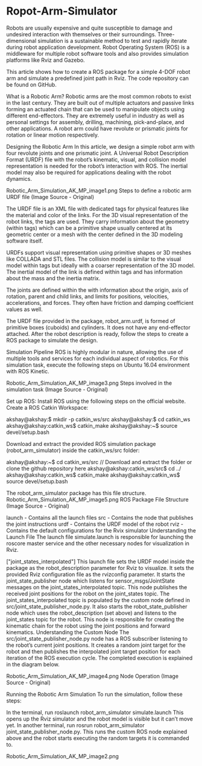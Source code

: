 # Ropot-Arm-Simulator

Robots are usually expensive and quite susceptible to damage and undesired interaction with themselves or their surroundings. Three-dimensional simulation is a sustainable method to test and rapidly iterate during robot application development. Robot Operating System (ROS) is a middleware for multiple robot software tools and also provides simulation platforms like Rviz and Gazebo.

This article shows how to create a ROS package for a simple 4-DOF robot arm and simulate a predefined joint path in Rviz. The code repository can be found on GitHub.

What is a Robotic Arm? Robotic arms are the most common robots to exist in the last century. They are built out of multiple actuators and passive links forming an actuated chain that can be used to manipulate objects using different end-effectors. They are extremely useful in industry as well as personal settings for assembly, drilling, machining, pick-and-place, and other applications. A robot arm could have revolute or prismatic joints for rotation or linear motion respectively.

Designing the Robotic Arm In this article, we design a simple robot arm with four revolute joints and one prismatic joint. A Universal Robot Description Format (URDF) file with the robot’s kinematic, visual, and collision model representation is needed for the robot’s interaction with ROS. The inertial model may also be required for applications dealing with the robot dynamics.

Robotic_Arm_Simulation_AK_MP_image1.png Steps to define a robotic arm URDF file (Image Source - Original)

The URDF file is an XML file with dedicated tags for physical features like the material and color of the links. For the 3D visual representation of the robot links, the tags are used. They carry information about the geometry (within tags) which can be a primitive shape usually centered at its geometric center or a mesh with the center defined in the 3D modeling software itself.

URDFs support visual representation using primitive shapes or 3D meshes like COLLADA and STL files. The collision model is similar to the visual model within tags but ideally with a coarser representation of the 3D model. The inertial model of the link is defined within tags and has information about the mass and the inertia matrix.

The joints are defined within the with information about the origin, axis of rotation, parent and child links, and limits for positions, velocities, accelerations, and forces. They often have friction and damping coefficient values as well.

The URDF file provided in the package, robot_arm.urdf, is formed of primitive boxes (cuboids) and cylinders. It does not have any end-effector attached. After the robot description is ready, follow the steps to create a ROS package to simulate the design.

Simulation Pipeline ROS is highly modular in nature, allowing the use of multiple tools and services for each individual aspect of robotics. For this simulation task, execute the following steps on Ubuntu 16.04 environment with ROS Kinetic.

Robotic_Arm_Simulation_AK_MP_image3.png Steps involved in the simulation task (Image Source - Original)

Set up ROS: Install ROS using the following steps on the official website. Create a ROS Catkin Workspace:

akshay@akshay:$ mkdir -p catkin_ws/src akshay@akshay:$ cd catkin_ws akshay@akshay:catkin_ws$ catkin_make akshay@akshay:~$ source devel/setup.bash

Download and extract the provided ROS simulation package (robot_arm_simulator) inside the catkin_ws/src folder:

akshay@akshay:~$ cd catkin_ws/src // Download and extract the folder or clone the github repository here akshay@akshay:catkin_ws/src$ cd ../ akshay@akshay:catkin_ws$ catkin_make akshay@akshay:catkin_ws$ source devel/setup.bash

The robot_arm_simulator package has this file structure. Robotic_Arm_Simulation_AK_MP_image5.png ROS Package File Structure (Image Source - Original)

launch - Contains all the launch files src - Contains the node that publishes the joint instructions urdf - Contains the URDF model of the robot rviz - Contains the default configurations for the Rvix simulator Understanding the Launch File The launch file simulate.launch is responsible for launching the roscore master service and the other necessary nodes for visualization in Rviz.

<arg name="rvizconfig" default="$(find robot_arm_simulator)/rviz/urdf.rviz" />

<param name="robot_description" command="$(find xacro)/xacro --inorder $(arg model)" />

<node name="joint_state_publisher" pkg="joint_state_publisher" type="joint_state_publisher">
	<rosparam param="source_list">["joint_states_interpolated"]</rosparam>
</node>
<node name="robot_state_publisher" pkg="robot_state_publisher" type="state_publisher" />
<node name="rviz" pkg="rviz" type="rviz" args="-d $(arg rvizconfig)" required="true" />
This launch file sets the URDF model inside the package as the robot_description parameter for Rviz to visualize. It sets the provided Rviz configuration file as the rvizconfig parameter. It starts the joint_state_publisher node which listens for sensor_msgs/JointState messages on the joint_states_interpolated topic. This node publishes the received joint positions for the robot on the joint_states topic. The joint_states_interpolated topic is populated by the custom node defined in src/joint_state_publisher_node.py. It also starts the robot_state_publisher node which uses the robot_description (set above) and listens to the joint_states topic for the robot. This node is responsible for creating the kinematic chain for the robot using the joint positions and forward kinematics. Understanding the Custom Node The src/joint_state_publisher_node.py node has a ROS subscriber listening to the robot’s current joint positions. It creates a random joint target for the robot and then publishes the interpolated joint target position for each iteration of the ROS execution cycle. The completed execution is explained in the diagram below.

Robotic_Arm_Simulation_AK_MP_image4.png Node Operation (Image Source - Original)

Running the Robotic Arm Simulation To run the simulation, follow these steps:

In the terminal, run roslaunch robot_arm_simulator simulate.launch This opens up the Rviz simulator and the robot model is visible but it can’t move yet. In another terminal, run rosrun robot_arm_simulator joint_state_publisher_node.py. This runs the custom ROS node explained above and the robot starts executing the random targets it is commanded to.

Robotic_Arm_Simulation_AK_MP_image2.png
